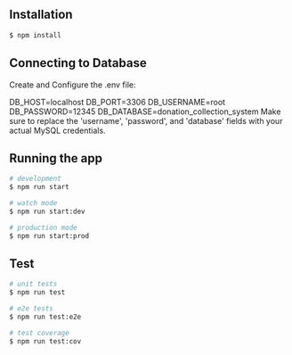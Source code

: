 ## Installation

```bash
$ npm install
```

## Connecting to Database

Create and Configure the .env file:

DB_HOST=localhost
DB_PORT=3306
DB_USERNAME=root
DB_PASSWORD=12345
DB_DATABASE=donation_collection_system
Make sure to replace the 'username', 'password', and 'database' fields with your actual MySQL credentials.

## Running the app

```bash
# development
$ npm run start

# watch mode
$ npm run start:dev

# production mode
$ npm run start:prod
```

## Test

```bash
# unit tests
$ npm run test

# e2e tests
$ npm run test:e2e

# test coverage
$ npm run test:cov
```

